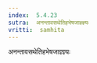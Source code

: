 ```yaml
---
index:  5.4.23
sutra:  अनन्तावसथेतिहभेषजाज्ञ्ज्ञ्यः
vritti:  samhita 
---
```


अनन्तावसथेतिहभेषजाज्ञ्ज्ञ्यः

